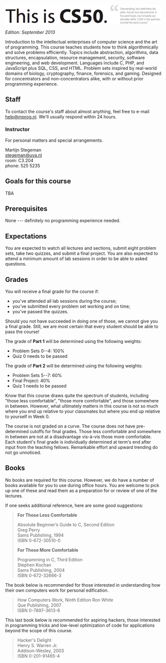 ![CS50 @ Minor Programmeren](cs50.png)

*Edition: September 2013*

Introduction to the intellectual enterprises of computer science and the art of
programming. This course teaches students how to think algorithmically and
solve problems efficiently. Topics include abstraction, algorithms, data
structures, encapsulation, resource management, security, software engineering,
and web development. Languages include C, PHP, and JavaScript plus SQL, CSS,
and HTML. Problem sets inspired by real-world domains of biology, cryptography,
finance, forensics, and gaming. Designed for concentrators and
non-concentrators alike, with or without prior programming experience.

## Staff

To contact the course's staff about almost anything, feel free to e-mail
<help@mprog.nl>. We'll usually respond within 24 hours.

### Instructor

For personal matters and special arrangements.

Martijn Stegeman  
<stegeman@uva.nl>  
room: C3.204  
phone: 525 5235

## Goals for this course

TBA

## Prerequisites

None --- definitely no programming experience needed.

## Expectations

You are expected to watch all lectures and sections, submit eight problem sets,
take two quizzes, and submit a final project. You are also expected to attend a
minimum amount of lab sessions in order to be able to asked questions.

## Grades

You will receive a final grade for the course if:

* you've attended all lab sessions during the course;
* you've submitted every problem set working and on time;
* you've passed the quizzes.

Should you not have succeeded in doing one of those, we cannot give you a
final grade. Still, we are most certain that every student should be able to
pass the course!

<div class="row">
<div class="col-lg-6">

The grade of **Part 1** will be determined using the following weights:

* Problem Sets 0--4: 100%
* Quiz 0 needs to be passed

</div>

<div class="col-lg-6">

The grade of **Part 2** will be determined using the following weights:

* Problem Sets 5--7: 60%
* Final Project: 40%
* Quiz 1 needs to be passed

</div>
</div>

Know that this course draws quite the spectrum of students, including "those
less comfortable", "those more comfortable", and those somewhere in between.
However, what ultimately matters in this course is not so much where you end
up relative to your classmates but where you end up relative to yourself
in Week 0.

The course is not graded on a curve. The course does not have pre-determined
cutoffs for final grades. Those less comfortable and somewhere in between are
not at a disadvantage vis-à-vis those more comfortable. Each student's final
grade is individually determined at term's end after input from the teaching
fellows. Remarkable effort and upward trending do not go unnoticed.

## Books

No books are required for this course. However, we do have a number of books
available for you to use during office hours. You are welcome to pick up one of
these and read them as a preparation for or review of one of the lectures.

If one seeks additional reference, here are some good suggestions:

> **For Those Less Comfortable**
> 
> Absolute Beginner’s Guide to C, Second Edition  
> Greg Perry  
> Sams Publishing, 1994  
> ISBN 0-672-30510-0
> 
> **For Those More Comfortable**
> 
> Programming in C, Third Edition  
> Stephen Kochan  
> Sams Publishing, 2004  
> ISBN 0-672-32666-3

The book below is recommended for those interested in understanding how their
own computers work for personal edification.

> How Computers Work, Ninth Edition
> Ron White  
> Que Publishing, 2007  
> ISBN 0-7897-3613-6

This last book below is recommended for aspiring hackers, those interested in
programming tricks and low-level optimization of code for applications beyond
the scope of this course.

> Hacker's Delight  
> Henry S. Warren Jr.  
> Addison-Wesley, 2003  
> ISBN 0-201-91465-4
